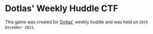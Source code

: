 # Dotlas' Weekly Huddle CTF

This game was created for [Dotlas'](https://dotlas.com) weekly huddle and was held on `29th December 2021`.
